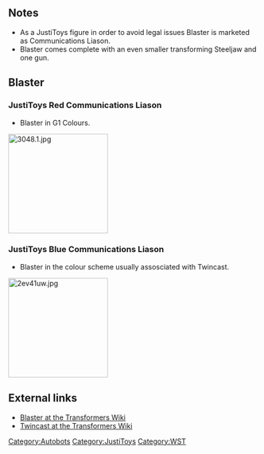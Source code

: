 Notes
-----

-   As a JustiToys figure in order to avoid legal issues Blaster is marketed as Communications Liason.
-   Blaster comes complete with an even smaller transforming Steeljaw and one gun.

Blaster
-------

### JustiToys Red Communications Liason

-   Blaster in G1 Colours.

<img src="3048.1.jpg" title="fig:3048.1.jpg" alt="3048.1.jpg" width="200" />

### JustiToys Blue Communications Liason

-   Blaster in the colour scheme usually assosciated with Twincast.

<img src="2ev41uw.jpg" title="fig:2ev41uw.jpg" alt="2ev41uw.jpg" width="200" />

External links
--------------

-   [Blaster at the Transformers Wiki](http://tfwiki.net/wiki/Blaster_%28G1%29)
-   [Twincast at the Transformers Wiki](http://tfwiki.net/wiki/Twincast#The_Headmasters_cartoon)

<Category:Autobots> <Category:JustiToys> <Category:WST>